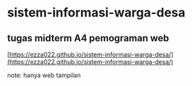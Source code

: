 # sistem-informasi-warga-desa

## tugas midterm A4 pemograman web

[https://ezza022.github.io/sistem-informasi-warga-desa/](https://ezza022.github.io/sistem-informasi-warga-desa/)

note: hanya web tampilan